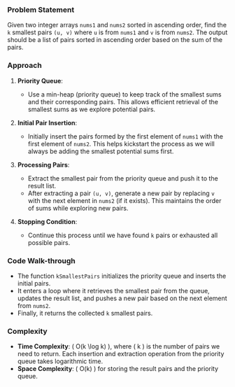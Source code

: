 ### Problem Statement
Given two integer arrays `nums1` and `nums2` sorted in ascending order, find the `k` smallest pairs `(u, v)` where `u` is from `nums1` and `v` is from `nums2`. The output should be a list of pairs sorted in ascending order based on the sum of the pairs.

### Approach
1. **Priority Queue**:
   - Use a min-heap (priority queue) to keep track of the smallest sums and their corresponding pairs. This allows efficient retrieval of the smallest sums as we explore potential pairs.
  
2. **Initial Pair Insertion**:
   - Initially insert the pairs formed by the first element of `nums1` with the first element of `nums2`. This helps kickstart the process as we will always be adding the smallest potential sums first.

3. **Processing Pairs**:
   - Extract the smallest pair from the priority queue and push it to the result list.
   - After extracting a pair `(u, v)`, generate a new pair by replacing `v` with the next element in `nums2` (if it exists). This maintains the order of sums while exploring new pairs.

4. **Stopping Condition**:
   - Continue this process until we have found `k` pairs or exhausted all possible pairs.

### Code Walk-through
- The function `kSmallestPairs` initializes the priority queue and inserts the initial pairs.
- It enters a loop where it retrieves the smallest pair from the queue, updates the result list, and pushes a new pair based on the next element from `nums2`.
- Finally, it returns the collected `k` smallest pairs.

### Complexity
- **Time Complexity**: \( O(k \log k) \), where \( k \) is the number of pairs we need to return. Each insertion and extraction operation from the priority queue takes logarithmic time.
- **Space Complexity**: \( O(k) \) for storing the result pairs and the priority queue.

